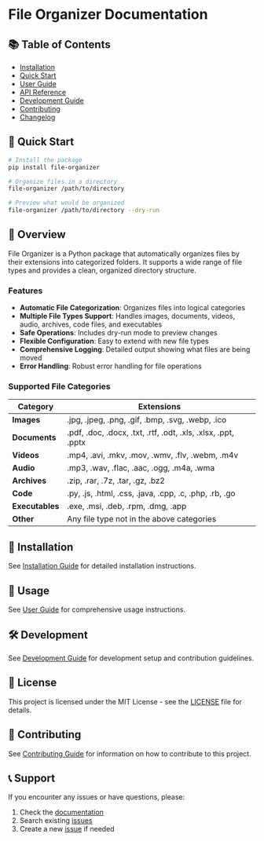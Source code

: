 # File Organizer Documentation

## 📚 Table of Contents

- [Installation](installation.md)
- [Quick Start](quick-start.md)
- [User Guide](user-guide.md)
- [API Reference](api-reference.md)
- [Development Guide](development.md)
- [Contributing](contributing.md)
- [Changelog](changelog.md)

## 🚀 Quick Start

```bash
# Install the package
pip install file-organizer

# Organize files in a directory
file-organizer /path/to/directory

# Preview what would be organized
file-organizer /path/to/directory --dry-run
```

## 📖 Overview

File Organizer is a Python package that automatically organizes files by their extensions into categorized folders. It supports a wide range of file types and provides a clean, organized directory structure.

### Features

- **Automatic File Categorization**: Organizes files into logical categories
- **Multiple File Types Support**: Handles images, documents, videos, audio, archives, code files, and executables
- **Safe Operations**: Includes dry-run mode to preview changes
- **Flexible Configuration**: Easy to extend with new file types
- **Comprehensive Logging**: Detailed output showing what files are being moved
- **Error Handling**: Robust error handling for file operations

### Supported File Categories

| Category | Extensions |
|----------|------------|
| **Images** | .jpg, .jpeg, .png, .gif, .bmp, .svg, .webp, .ico |
| **Documents** | .pdf, .doc, .docx, .txt, .rtf, .odt, .xls, .xlsx, .ppt, .pptx |
| **Videos** | .mp4, .avi, .mkv, .mov, .wmv, .flv, .webm, .m4v |
| **Audio** | .mp3, .wav, .flac, .aac, .ogg, .m4a, .wma |
| **Archives** | .zip, .rar, .7z, .tar, .gz, .bz2 |
| **Code** | .py, .js, .html, .css, .java, .cpp, .c, .php, .rb, .go |
| **Executables** | .exe, .msi, .deb, .rpm, .dmg, .app |
| **Other** | Any file type not in the above categories |

## 🔧 Installation

See [Installation Guide](installation.md) for detailed installation instructions.

## 📖 Usage

See [User Guide](user-guide.md) for comprehensive usage instructions.

## 🛠️ Development

See [Development Guide](development.md) for development setup and contribution guidelines.

## 📄 License

This project is licensed under the MIT License - see the [LICENSE](../LICENSE) file for details.

## 👥 Contributing

See [Contributing Guide](contributing.md) for information on how to contribute to this project.

## 📞 Support

If you encounter any issues or have questions, please:

1. Check the [documentation](README.md)
2. Search existing [issues](https://github.com/JuanSebastianGB/python-demo/issues)
3. Create a new [issue](https://github.com/JuanSebastianGB/python-demo/issues/new) if needed
